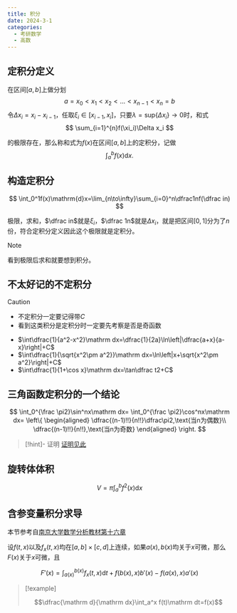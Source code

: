 ```yaml
---
title: 积分
date: 2024-3-1
categories:
  - 考研数学
  - 高数
---
```


## 定积分定义

在区间$[a,b]$上做分划
$$
a=x_0<x_1<x_2<...<x_{n-1}<x_n=b
$$
令$\Delta x_i=x_i-x_{i-1}$，任取$\xi_i\in[x_{i-1},x_i]$，只要$\lambda=\mathrm{sup}\{\Delta x_i\}\to 0$时，和式
$$
\sum_{i=1}^{n}f(\xi_i)\Delta x_i
$$

的极限存在，那么称和式为$f(x)$在区间$[a,b]$上的定积分，记做
$$
\int_a^b f(x)\mathrm{d}x.
$$

## 构造定积分

$$
\int_0^1f(x)\mathrm{d}x=\lim_{n\to\infty}\sum_{i=0}^n\dfrac1nf(\dfrac in)
$$

极限，求和，$\dfrac in$就是$\xi_i$，$\dfrac 1n$就是$\Delta x_i$，就是把区间$[0,1]$分为了$n$份，符合定积分定义因此这个极限就是定积分。

>[!note]
> 看到极限后求和就要想到积分。

## 不太好记的不定积分

>[!caution]
>
> - 不定积分一定要记得带$C$
> - 看到这类积分是定积分时一定要先考察是否是奇函数

- $\int\dfrac{1}{a^2-x^2}\mathrm dx=\dfrac{1}{2a}\ln\left|\dfrac{a+x}{a-x}\right|+C$
- $\int\dfrac{1}{\sqrt{x^2\pm a^2}}\mathrm dx=\ln\left|x+\sqrt{x^2\pm a^2}\right|+C$
- $\int\dfrac{1}{1+\cos x}\mathrm dx=\tan\dfrac t2+C$

## 三角函数定积分的一个结论

$$
\int_0^{\frac \pi2}\sin^nx\mathrm dx=
\int_0^{\frac \pi2}\cos^nx\mathrm dx=
\left\{
\begin{aligned}
\dfrac{(n-1)!!}{n!!}\dfrac\pi2,\text{当n为偶数}\\
\dfrac{(n-1)!!}{n!!},\text{当n为奇数}
\end{aligned}
\right.
$$

>[!hint]- 证明
> [证明见此](https://www.zhihu.com/question/364635137?utm_id=0)

## 旋转体体积

$$
V=\pi\int_a^bf^2(x)\mathrm dx
$$

## 含参变量积分求导

本节参考自[南京大学数学分析教材第十六章](http://maths.nju.edu.cn/~meijq/calculus/ch16_sec1-2.pdf)

设$f(t,x)$以及$f_x(t,x)$均在$[a,b]\times[c,d]$上连续，如果$a(x),b(x)$均关于$x$可微，那么$F(x)$关于$x$可微，且

$$
F'(x)=\int_{a(x)}^{b(x)}f_x(t,x)\mathrm dt+f(b(x),x)b'(x)-f(a(x),x)a'(x)
$$

>[!example]
>
> $$\dfrac{\mathrm d}{\mathrm dx}\int_a^x f(t)\mathrm dt=f(x)$$
